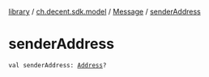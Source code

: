 [library](../../index.md) / [ch.decent.sdk.model](../index.md) / [Message](index.md) / [senderAddress](./sender-address.md)

# senderAddress

`val senderAddress: `[`Address`](../../ch.decent.sdk.crypto/-address/index.md)`?`